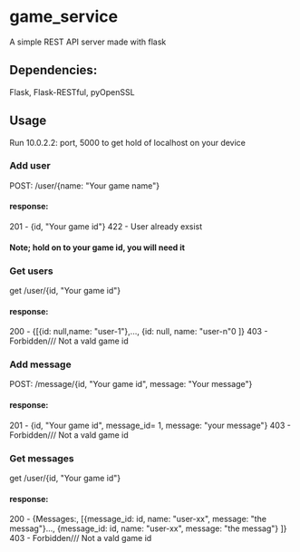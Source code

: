 # game_service

A simple REST API server made with flask

## Dependencies:
Flask, Flask-RESTful, pyOpenSSL

## Usage
Run 10.0.2.2: port, 5000 to get hold of localhost on your device

### Add user
POST: /user/{name: "Your game name"}
#### response:
201 - {id, "Your game id"}
422 - User already exsist

#### Note; hold on to your game id, you will need it

### Get users
get  /user/{id, "Your game id"}
#### response:
200 - {[{id: null,name: "user-1"},..., {id: null, name: "user-n"0 ]}
403 - Forbidden/// Not a vald game id

### Add message
POST: /message/{id, "Your game id", message: "Your message"}
#### response:
201 - {id, "Your game id", message_id= 1, message: "your message"}
403 - Forbidden/// Not a vald game id

### Get messages
get  /user/{id, "Your game id"}
#### response:
200 - {Messages:, [{message_id: id, name: "user-xx", message: "the messag"}..., {message_id: id, name: "user-xx", message: "the messag"} ]}
403 - Forbidden/// Not a vald game id
